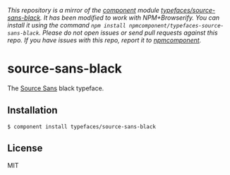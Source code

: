 *This repository is a mirror of the [component](http://component.io) module [typefaces/source-sans-black](http://github.com/typefaces/source-sans-black). It has been modified to work with NPM+Browserify. You can install it using the command `npm install npmcomponent/typefaces-source-sans-black`. Please do not open issues or send pull requests against this repo. If you have issues with this repo, report it to [npmcomponent](https://github.com/airportyh/npmcomponent).*

# source-sans-black
  
  The [Source Sans](https://typekit.com/fonts/source-sans-pro) black typeface.

## Installation

    $ component install typefaces/source-sans-black

## License

  MIT